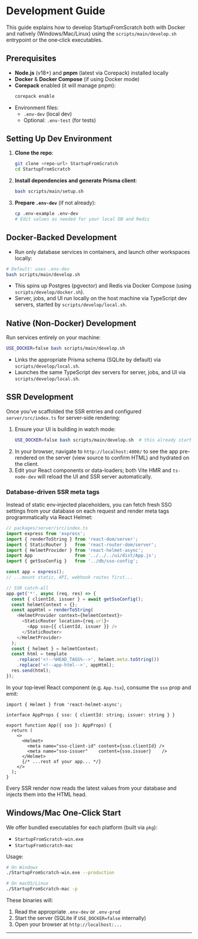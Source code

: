 # Development Guide

This guide explains how to develop StartupFromScratch both with Docker and natively (Windows/Mac/Linux) using the `scripts/main/develop.sh` entrypoint or the one‑click executables.

## Prerequisites

- **Node.js** (v18+) and **pnpm** (latest via Corepack) installed locally
- **Docker** & **Docker Compose** (if using Docker mode)
- **Corepack** enabled (it will manage pnpm):
  ```bash
  corepack enable
  ```
- Environment files:
  - `.env-dev` (local dev)
  - Optional: `.env-test` (for tests)

## Setting Up Dev Environment

1. **Clone the repo**:
   ```bash
   git clone <repo-url> StartupFromScratch
   cd StartupFromScratch
   ```

2. **Install dependencies and generate Prisma client**:
   ```bash
   bash scripts/main/setup.sh
   ```

3. **Prepare `.env-dev`** (if not already):
   ```bash
   cp .env-example .env-dev
   # Edit values as needed for your local DB and Redis
   ```

## Docker‑Backed Development

- Run only database services in containers, and launch other workspaces locally:
```bash
# Default: uses .env-dev
bash scripts/main/develop.sh
```

- This spins up Postgres (pgvector) and Redis via Docker Compose (using `scripts/develop/docker.sh`).
- Server, jobs, and UI run locally on the host machine via TypeScript dev servers, started by `scripts/develop/local.sh`.

## Native (Non‑Docker) Development

Run services entirely on your machine:

```bash
USE_DOCKER=false bash scripts/main/develop.sh
```

- Links the appropriate Prisma schema (SQLite by default) via `scripts/develop/local.sh`.
- Launches the same TypeScript dev servers for server, jobs, and UI via `scripts/develop/local.sh`.

## SSR Development

Once you've scaffolded the SSR entries and configured `server/src/index.ts` for server-side rendering:

1. Ensure your UI is building in watch mode:
   ```bash
   USE_DOCKER=false bash scripts/main/develop.sh  # this already starts the Vite dev server and SSR server
   ```
2. In your browser, navigate to `http://localhost:4000/` to see the app pre-rendered on the server (view source to confirm HTML) and hydrated on the client.
3. Edit your React components or data-loaders; both Vite HMR and `ts-node-dev` will reload the UI and SSR server automatically.

### Database‑driven SSR meta tags

Instead of static env‑injected placeholders, you can fetch fresh SSO settings from your database on each request and render meta tags programmatically via React Helmet:

```ts
// packages/server/src/index.ts
import express from 'express';
import { renderToString } from 'react-dom/server';
import { StaticRouter }   from 'react-router-dom/server';
import { HelmetProvider } from 'react-helmet-async';
import App                from '../../../ui/dist/App.js';
import { getSsoConfig }   from '../db/sso-config';

const app = express();
// ...mount static, API, webhook routes first...

// SSR catch‑all
app.get('*', async (req, res) => {
  const { clientId, issuer } = await getSsoConfig();
  const helmetContext = {};
  const appHtml = renderToString(
    <HelmetProvider context={helmetContext}>
      <StaticRouter location={req.url}>
        <App sso={{ clientId, issuer }} />
      </StaticRouter>
    </HelmetProvider>
  );
  const { helmet } = helmetContext;
  const html = template
    .replace('<!--%HEAD_TAGS%-->', helmet.meta.toString())
    .replace('<!--app-html-->', appHtml);
  res.send(html);
});
```

In your top‑level React component (e.g. `App.tsx`), consume the `sso` prop and emit:

```tsx
import { Helmet } from 'react-helmet-async';

interface AppProps { sso: { clientId: string; issuer: string } }

export function App({ sso }: AppProps) {
  return (
    <>
      <Helmet>
        <meta name="sso-client-id" content={sso.clientId} />
        <meta name="sso-issuer"    content={sso.issuer}    />
      </Helmet>
      {/* ...rest of your app... */}
    </>
  );
}
```

Every SSR render now reads the latest values from your database and injects them into the HTML head.

## Windows/Mac One‑Click Start

We offer bundled executables for each platform (built via `pkg`):

- `StartupFromScratch-win.exe`
- `StartupFromScratch-mac`

Usage:
```bash
# On Windows
./StartupFromScratch-win.exe --production

# On macOS/Linux
./StartupFromScratch-mac -p
```

These binaries will:
1. Read the appropriate `.env-dev` or `.env-prod`
2. Start the server (SQLite if `USE_DOCKER=false` internally)
3. Open your browser at `http://localhost:...`

--- 